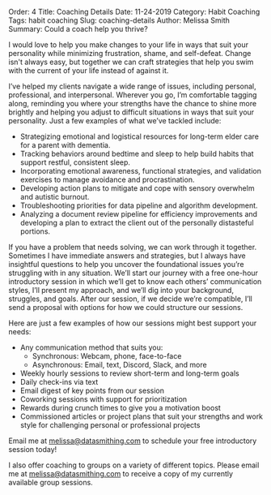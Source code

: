 Order: 4
Title: Coaching Details
Date: 11-24-2019
Category: Habit Coaching
Tags: habit coaching
Slug: coaching-details
Author: Melissa Smith
Summary: Could a coach help you thrive?

I would love to help you make changes to your life in ways that suit your personality while minimizing frustration, shame, and self-defeat. Change isn't always easy, but together we can craft strategies that help you swim with the current of your life instead of against it.

I’ve helped my clients navigate a wide range of issues, including personal, professional, and interpersonal. Wherever you go, I’m comfortable tagging along, reminding you where your strengths have the chance to shine more brightly and helping you adjust to difficult situations in ways that suit your personality. Just a few examples of what we’ve tackled include: 

- Strategizing emotional and logistical resources for long-term elder care for a parent with dementia.
- Tracking behaviors around bedtime and sleep to help build habits that support restful, consistent sleep.
- Incorporating emotional awareness, functional strategies, and validation exercises to manage avoidance and procrastination.
- Developing action plans to mitigate and cope with sensory overwhelm and autistic burnout.
- Troubleshooting priorities for data pipeline and algorithm development. 
- Analyzing a document review pipeline for efficiency improvements and developing a plan to extract the client out of the personally distasteful portions.

If you have a problem that needs solving, we can work through it together. Sometimes I have immediate answers and strategies, but I always have insightful questions to help you uncover the foundational issues you’re struggling with in any situation. 
We’ll start our journey with a free one-hour introductory session in which we’ll get to know each others’ communication styles, I’ll present my approach, and we’ll dig into your background, struggles, and goals. After our session, if we decide we’re compatible, I’ll send a proposal with options for how we could structure our sessions.

Here are just a few examples of how our sessions might best support your needs:

- Any communication method that suits you: 
    - Synchronous:   Webcam, phone, face-to-face
    - Asynchronous: Email, text, Discord, Slack, and more
- Weekly hourly sessions to review short-term and long-term goals
- Daily check-ins via text
- Email digest of key points from our session
- Coworking sessions with support for prioritization
- Rewards during crunch times to give you a motivation boost 
- Commissioned articles or project plans that suit your strengths and work style for challenging personal or professional projects

Email me at melissa@datasmithing.com to schedule your free introductory session today!

I also offer coaching to groups on a variety of different topics. Please email me at melissa@datasmithing.com to receive a copy of my currently available group sessions.



